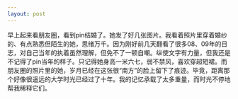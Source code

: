 ```yaml
---
layout: post
---
```


早上起来看朋友圈，看到pin结婚了。她发了好几张图片。我看着照片里穿着婚纱的、有点熟悉但陌生的她，思绪万千。因为刚好前几天翻看了很多08、09年的日志，对自己当年的执着虽然理解，但免不了一顿自嘲。纵使文字有力量，但我还是不记得了pin当年的样子。只记得她身高一米六七，弱不禁风，喜欢穿超短裙。而朋友圈的照片里的她，岁月已经在这张很“南方”的脸上留下了痕迹。毕竟，距离那个好像很遥远的大学时光已经过了十年。我的记忆承载了太多重量，而时光不停地帮我稀释它们。